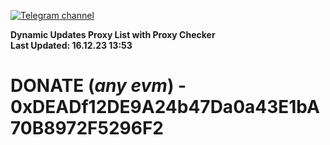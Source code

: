 [![Telegram channel](https://img.shields.io/endpoint?url=https://runkit.io/damiankrawczyk/telegram-badge/branches/master?url=https://t.me/n4z4v0d)](https://t.me/n4z4v0d) 

**Dynamic Updates Proxy List with Proxy Checker**  
**Last Updated: 16.12.23 13:53**

# DONATE (_any evm_) - 0xDEADf12DE9A24b47Da0a43E1bA70B8972F5296F2
